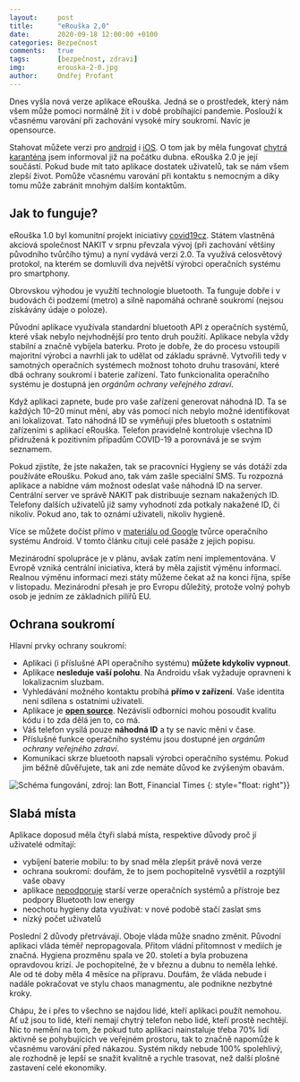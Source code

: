 ```yaml
---
layout:     post
title:      "eRouška 2,0"
date:       2020-09-18 12:00:00 +0100
categories: Bezpečnost
comments:   true
tags:       [bezpečnost, zdravi]
img:        erouska-2-0.jpg
author:     Ondřej Profant
---
```


Dnes vyšla nová verze aplikace eRouška. Jedná se o prostředek, který nám všem může pomoci normálně žít i v době probíhající pandemie. Poslouží k včasnému varování při zachování vysoké míry soukromí. Navíc je opensource.

<!--more-->

Stahovat můžete verzi pro [android][] i [iOS][]. O tom jak by měla fungovat [chytrá karanténa][chytra-karantena] jsem informoval již na počátku dubna. eRouška 2.0 je její součástí. Pokud bude mít tato aplikace dostatek uživatelů, tak se nám všem zlepší život. Pomůže včasnému varování při kontaktu s nemocným a díky tomu může zabránit mnohým dalším kontaktům.

## Jak to funguje?

eRouška 1.0 byl komunitní projekt iniciativy [covid19cz][]. Státem vlastněná akciová společnost NAKIT v srpnu převzala vývoj (při zachování většiny původního tvůrčího týmu) a nyní vydává verzi 2.0. Ta využívá celosvětový protokol, na kterém se domluvili dva největší výrobci operačních systému pro smartphony. 

Obrovskou výhodou je využítí technologie bluetooth. Ta funguje dobře i v budovách či podzemí (metro) a silně napomáhá ochraně soukromí (nejsou získávány údaje o poloze).

Původní aplikace využívala standardní bluetooth API z operačních systémů, které však nebylo nejvhodnější pro tento druh použití. Aplikace nebyla vždy stabilní a značně vybíjela baterku. Proto je dobře, že do procesu vstoupili majoritní výrobci a navrhli jak to udělat od základu správně. Vytvořili tedy v samotných operačních systémech možnost tohoto druhu trasování, které dbá ochrany soukromí i baterie zařízení. Tato funkcionalita operačního systému je dostupná jen *orgánům ochrany veřejného zdraví*.

Když aplikaci zapnete, bude pro vaše zařízení generovat náhodná ID. Ta se každých 10–20 minut mění, aby vás pomocí nich nebylo možné identifikovat ani lokalizovat. Tato náhodná ID se vyměňují přes bluetooth s ostatními zařízeními s aplikací eRouška. Telefon pravidelně kontroluje všechna ID přidružená k pozitivním případům COVID-19 a porovnává je se svým seznamem.

Pokud zjistíte, že jste nakažen, tak se pracovníci Hygieny se vás dotáží zda používáte eRoušku. Pokud ano, tak vám zašle speciální SMS. Tu rozpozná aplikace a nabídne vám možnost odeslat vaše náhodná ID na server. Centrální server ve správě NAKIT pak distribuuje seznam nakažených ID. Telefony dalších uživatelů již samy vyhodnotí zda potkaly nakažené ID, či nikoliv. Pokud ano, tak to oznámí uživateli, nikoliv hygieně.

Více se můžete dočíst přímo v [materiálu od Google][princip] tvůrce operačního systému Android. V tomto článku cituji celé pasáže z jejich popisu.

Mezinárodní spolupráce je v plánu, avšak zatím není implementována. V Evropě vzniká centrální iniciativa, která by měla zajistit výměnu informací. Realnou výměnu informací mezi státy můžeme čekat až na konci října, spíše v listopadu. Mezinárodní přesah je pro Evropu důležitý, protože volný pohyb osob je jedním ze základních pilířů EU.

## Ochrana soukromí

Hlavní prvky ochrany soukromí:

- Aplikaci (i příslušné API operačního systému) **můžete kdykoliv vypnout**.
- Aplikace **nesleduje vaší polohu**. Na Androidu však vyžaduje opravneni k lokalizacnim sluzbam.
- Vyhledávání možného kontaktu probíhá **přímo v zařízení**. Vaše identita není sdílena s ostatními uživateli.
- Aplikace je **[open source][src]**. Nezávislí odborníci mohou posoudit kvalitu kódu i to zda dělá jen to, co má.
- Váš telefon vysílá pouze **náhodná ID** a ty se navíc mění v čase.
- Příslušné funkce operačního systému jsou dostupné jen *orgánům ochrany veřejného zdraví*.
- Komunikaci skrze bluetooth napsali výrobci operačního systému. Pokud jim běžně důvěřujete, tak ani zde nemáte důvod ke zvýšeným obavám.

![Schéma fungování, zdroj: Ian Bott, Financial Times](https://www.profant.eu/assets/img/posts/erouska-schema.png "Schéma fungování, zdroj: Ian Bott, Financial Times")
{: style="float: right"}}

## Slabá místa

Aplikace doposud měla čtyři slabá místa, respektive důvody proč jí uživatelé odmítají:

- vybíjení baterie mobilu: to by snad měla zlepšit právě nová verze
- ochrana soukromí: doufám, že to jsem pochopitelně vysvětlil a rozptýlil vaše obavy
- aplikace [nepodporuje][nepodpora1] starší verze operačních systémů a přístroje bez podpory Bluetooth low energy
- neochotu hygieny data využívat: v nové podobě stačí zaslat sms
- nízký počet uživatelů

Poslední 2 důvody přetrvávají. Oboje vláda může snadno změnit. Původní aplikaci vláda téměř nepropagovala. Přitom vládní přítomnost v mediích je značná. Hygiena prozměnu spala ve 20. století a byla probuzena opravdovou krizí. Je pochopitelné, že v březnu a dubnu to neměla lehké. Ale od té doby měla 4 měsíce na přípravu. Doufám, že vláda nebude i nadále pokračovat ve stylu chaos managmentu, ale podnikne nezbytné kroky.  

Chápu, že i přes to všechno se najdou lidé, kteří aplikaci použít nemohou. Ať už jsou to lidé, kteří nemají chytrý telefon nebo lidé, kteří prostě nechtějí. Nic to nemění na tom, že pokud tuto aplikaci nainstaluje třeba 70% lidí aktivně se pohybujících ve veřejném prostoru, tak to značně napomůže k včasnému varování před nákazou. Systém nikdy nebude 100% spolehlivý, ale rozhodně je lepší se snažit kvalitně a rychle trasovat, než další plošné zastavení celé ekonomiky.


[chytra-karantena]: https://www.profant.eu/2020/chytra-karantena.html
[princip]: https://www.google.com/covid19/exposurenotifications/
[covid19cz]: https://www.covid19cz.cz/
[src]: https://github.com/covid19cz
[android]: https://play.google.com/store/apps/details?id=cz.covid19cz.erouska
[ios]: https://apps.apple.com/cz/app/erou%C5%A1ka/id1509210215
[nepodpora1]: https://arstechnica.com/tech-policy/2020/04/2-billion-phones-cannot-use-google-and-apple-contract-tracing-tech/